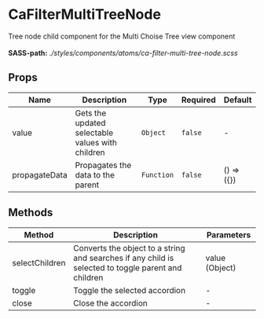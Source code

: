 # CaFilterMultiTreeNode

Tree node child component for the Multi Choise Tree view component<br><br> **SASS-path:** _./styles/components/atoms/ca-filter-multi-tree-node.scss_

## Props

<!-- @vuese:CaFilterMultiTreeNode:props:start -->
|Name|Description|Type|Required|Default|
|---|---|---|---|---|
|value|Gets the updated selectable values with children|`Object`|`false`|-|
|propagateData|Propagates the data to the parent|`Function`|`false`|() => ({})|

<!-- @vuese:CaFilterMultiTreeNode:props:end -->


## Methods

<!-- @vuese:CaFilterMultiTreeNode:methods:start -->
|Method|Description|Parameters|
|---|---|---|
|selectChildren|Converts the object to a string and searches if any child is selected to toggle parent and children|value (Object)|
|toggle|Toggle the selected accordion|-|
|close|Close the accordion|-|

<!-- @vuese:CaFilterMultiTreeNode:methods:end -->


